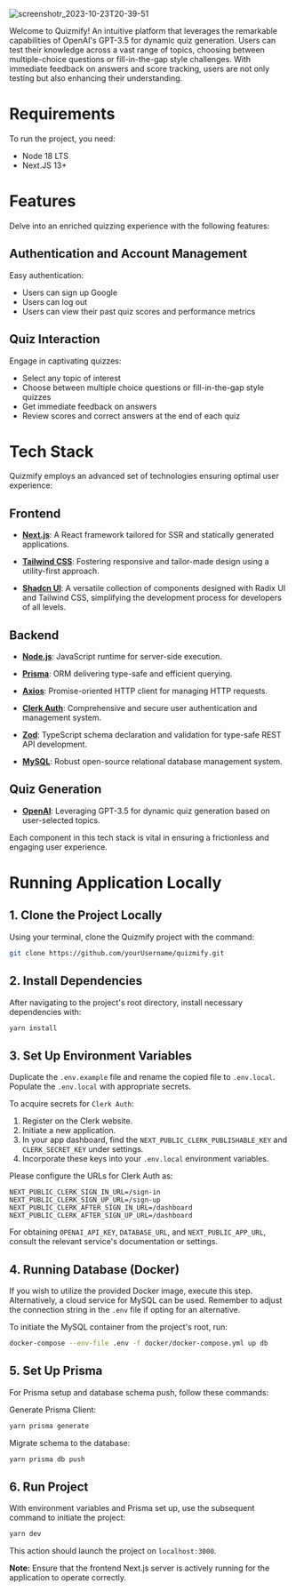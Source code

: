 
![screenshotr_2023-10-23T20-39-51](https://github.com/mbeps/quizmify/assets/58662575/80104313-9961-4e50-b086-67e3ffdedf65)

Welcome to Quizmify! An intuitive platform that leverages the remarkable capabilities of OpenAI's GPT-3.5 for dynamic quiz generation. Users can test their knowledge across a vast range of topics, choosing between multiple-choice questions or fill-in-the-gap style challenges. With immediate feedback on answers and score tracking, users are not only testing but also enhancing their understanding. 

# **Requirements**
To run the project, you need:
- Node 18 LTS
- Next.JS 13+

# **Features**
Delve into an enriched quizzing experience with the following features:

## **Authentication and Account Management**
Easy authentication:
- Users can sign up Google
- Users can log out
- Users can view their past quiz scores and performance metrics

## **Quiz Interaction**
Engage in captivating quizzes:
- Select any topic of interest 
- Choose between multiple choice questions or fill-in-the-gap style quizzes
- Get immediate feedback on answers
- Review scores and correct answers at the end of each quiz

# **Tech Stack**

Quizmify employs an advanced set of technologies ensuring optimal user experience:

## **Frontend**

- **[Next.js](https://nextjs.org/)**: A React framework tailored for SSR and statically generated applications.

- **[Tailwind CSS](https://tailwindcss.com/)**: Fostering responsive and tailor-made design using a utility-first approach.

- **[Shadcn UI](https://ui.shadcn.com/)**: A versatile collection of components designed with Radix UI and Tailwind CSS, simplifying the development process for developers of all levels.

## **Backend**

- **[Node.js](https://nodejs.org/en/)**: JavaScript runtime for server-side execution.

- **[Prisma](https://www.prisma.io/)**: ORM delivering type-safe and efficient querying.

- **[Axios](https://axios-http.com/)**: Promise-oriented HTTP client for managing HTTP requests.

- **[Clerk Auth](https://clerk.com/)**: Comprehensive and secure user authentication and management system.

- **[Zod](https://github.com/colinhacks/zod)**: TypeScript schema declaration and validation for type-safe REST API development.

- **[MySQL](https://www.mysql.com/)**: Robust open-source relational database management system.

## **Quiz Generation**

- **[OpenAI](https://openai.com/)**: Leveraging GPT-3.5 for dynamic quiz generation based on user-selected topics.

Each component in this tech stack is vital in ensuring a frictionless and engaging user experience.

# **Running Application Locally**

## 1. **Clone the Project Locally**
Using your terminal, clone the Quizmify project with the command:
```sh
git clone https://github.com/yourUsername/quizmify.git
```

## 2. **Install Dependencies**
After navigating to the project's root directory, install necessary dependencies with:
```sh
yarn install
```

## 3. **Set Up Environment Variables**
Duplicate the `.env.example` file and rename the copied file to `.env.local`. Populate the `.env.local` with appropriate secrets.

To acquire secrets for `Clerk Auth`:

1. Register on the Clerk website.
2. Initiate a new application.
3. In your app dashboard, find the `NEXT_PUBLIC_CLERK_PUBLISHABLE_KEY` and `CLERK_SECRET_KEY` under settings.
4. Incorporate these keys into your `.env.local` environment variables.

Please configure the URLs for Clerk Auth as:
```
NEXT_PUBLIC_CLERK_SIGN_IN_URL=/sign-in
NEXT_PUBLIC_CLERK_SIGN_UP_URL=/sign-up
NEXT_PUBLIC_CLERK_AFTER_SIGN_IN_URL=/dashboard
NEXT_PUBLIC_CLERK_AFTER_SIGN_UP_URL=/dashboard
```

For obtaining `OPENAI_API_KEY`, `DATABASE_URL`, and `NEXT_PUBLIC_APP_URL`, consult the relevant service's documentation or settings.

## 4. **Running Database (Docker)**
If you wish to utilize the provided Docker image, execute this step. Alternatively, a cloud service for MySQL can be used. Remember to adjust the connection string in the `.env` file if opting for an alternative.

To initiate the MySQL container from the project's root, run:
```sh
docker-compose --env-file .env -f docker/docker-compose.yml up db
```

## 5. **Set Up Prisma**
For Prisma setup and database schema push, follow these commands:

Generate Prisma Client:
```sh
yarn prisma generate
```

Migrate schema to the database:
```sh
yarn prisma db push 
```

## 6. **Run Project**
With environment variables and Prisma set up, use the subsequent command to initiate the project:

```sh
yarn dev
```

This action should launch the project on `localhost:3000`.

**Note:** Ensure that the frontend Next.js server is actively running for the application to operate correctly.
